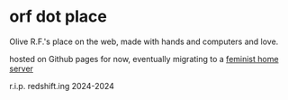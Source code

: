 # orf dot place
Olive R.F.'s place on the web, made with hands and computers and love.

hosted on Github pages for now, eventually migrating to a [feminist home server](https://labekka.red/servidoras-feministas/)

r.i.p. redshift.ing 2024-2024